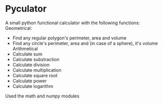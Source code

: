 
# Pyculator
A small python functional calculator with the following functions:
Geometrical:
   - Find any regular polygon's perimeter, area and volume
   - Find any circle's perimeter, area and (in case of a sphere), it's volume
Arithmetical
   - Calculate sum
   - Calculate substraction
   - Calculate division
   - Calculate multiplication
   - Calculate square root
   - Calculate power
   - Calculate logarithm

Used the math and numpy modules

